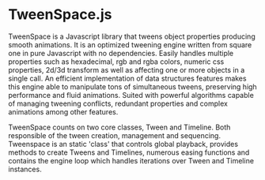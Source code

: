 # TweenSpace.js

TweenSpace is a Javascript library that tweens object properties producing smooth animations. It is an optimized tweening engine written from square one in pure Javascript with no dependencies. Easily handles multiple properties such as hexadecimal, rgb and rgba colors, numeric css properties, 2d/3d transform as well as affecting one or more objects in a single call.  An efficient implementation of data structures features makes this engine able to manipulate tons of simultaneous tweens, preserving high performance and fluid animations. Suited with powerful algorithms capable of managing tweening conflicts, redundant properties and complex animations among other features.

TweenSpace counts on two core classes, Tween and Timeline. Both responsible of the tween creation, management and sequencing. Tweenspace is an static 'class' that controls global playback, provides methods to create Tweens and Timelines, numerous easing functions and contains the engine loop which handles iterations over Tween and Timeline instances.
